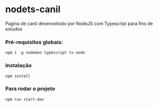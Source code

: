 # nodets-canil
Pagina de canil desenvolvido por NodeJS com Typescript para fins de estudos

### Pré-requisitos globais:
`npm i -g nodemon typescript ts-node`

### Instalação
`npm install`

### Para rodar o projeto
`npm run start-dev`